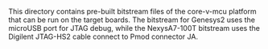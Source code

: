 This directory contains pre-built bitstream files of the core-v-mcu platform that can be run on the target boards.
The bitstream for Genesys2 uses the microUSB port for JTAG debug, while the NexysA7-100T bitstream uses the Digilent
JTAG-HS2 cable connect to Pmod connector JA.
